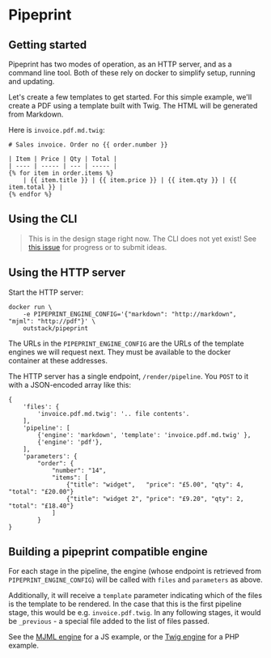 # Pipeprint

## Getting started

Pipeprint has two modes of operation, as an HTTP server, and as a command line tool. 
Both of these rely on docker to simplify setup, running and updating. 

Let's create a few templates to get started. For this simple example, we'll create a PDF
using a template built with Twig. The HTML will be generated from Markdown.

Here is `invoice.pdf.md.twig`:
    
    # Sales invoice. Order no {{ order.number }}
    
    | Item | Price | Qty | Total |
    | ---- | ----- | --- | ----- | 
    {% for item in order.items %}
        | {{ item.title }} | {{ item.price }} | {{ item.qty }} | {{ item.total }} |
    {% endfor %}


## Using the CLI

> This is in the design stage right now. The CLI does not yet exist! See [this issue](https://github.com/outstack/pipeprint/issues/2) for progress or to submit ideas.

## Using the HTTP server

Start the HTTP server:

    docker run \
        -e PIPEPRINT_ENGINE_CONFIG='{"markdown": "http://markdown", "mjml": "http://pdf"}' \
        outstack/pipeprint

The URLs in the `PIPEPRINT_ENGINE_CONFIG` are the URLs of the template engines we will request next. They must be 
available to the docker container at these addresses.

The HTTP server has a single endpoint, `/render/pipeline`. You `POST` to it with a JSON-encoded array like this:

    {
        'files': {
            'invoice.pdf.md.twig': '.. file contents'.
        ],
        'pipeline': [
            {'engine': 'markdown', 'template': 'invoice.pdf.md.twig' },
            {'engine': 'pdf'},
        ],
        'parameters': {
            "order": {
                "number": "14", 
                "items": [
                    {"title": "widget",   "price": "£5.00", "qty": 4, "total": "£20.00"}
                    {"title": "widget 2", "price": "£9.20", "qty": 2, "total": "£18.40"}
                ]
            }
    }

## Building a pipeprint compatible engine

For each stage in the pipeline, the engine (whose endpoint is retrieved from `PIPEPRINT_ENGINE_CONFIG`) will
be called with `files` and `parameters` as above.

Additionally, it will receive a `template` parameter indicating which of the files is the template to be
rendered. In the case that this is the first pipeline stage, this would be e.g. `invoice.pdf.twig`. In any following
stages, it would be `_previous` - a special file added to the list of files passed. 

See the [MJML engine](https://github.com/outstack/pipeprint-engine-mjml) for a JS example, or the [Twig engine](https://github.com/outstack/pipeprint-engine-twig) for a PHP example.